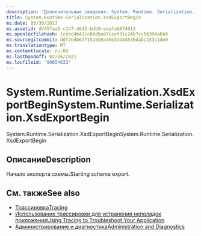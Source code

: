 ```yaml
---
description: 'Дополнительные сведения: System. Runtime. Serialization. Кссдекспортбегин'
title: System.Runtime.Serialization.XsdExportBegin
ms.date: 03/30/2017
ms.assetid: d7457aa5-c147-4643-bdb9-eaafa6674013
ms.openlocfilehash: 1cebc4b42ccb6dbad7ccef31c24b7cc56394abb8
ms.sourcegitcommit: ddf7edb67715a5b9a45e3dd44536dabc153c1de0
ms.translationtype: MT
ms.contentlocale: ru-RU
ms.lasthandoff: 02/06/2021
ms.locfileid: "99654633"
---
```

# <a name="systemruntimeserializationxsdexportbegin"></a><span data-ttu-id="38fd7-103">System.Runtime.Serialization.XsdExportBegin</span><span class="sxs-lookup"><span data-stu-id="38fd7-103">System.Runtime.Serialization.XsdExportBegin</span></span>

<span data-ttu-id="38fd7-104">System.Runtime.Serialization.XsdExportBegin</span><span class="sxs-lookup"><span data-stu-id="38fd7-104">System.Runtime.Serialization.XsdExportBegin</span></span>  
  
## <a name="description"></a><span data-ttu-id="38fd7-105">Описание</span><span class="sxs-lookup"><span data-stu-id="38fd7-105">Description</span></span>  

 <span data-ttu-id="38fd7-106">Начало экспорта схемы.</span><span class="sxs-lookup"><span data-stu-id="38fd7-106">Starting schema export.</span></span>  
  
## <a name="see-also"></a><span data-ttu-id="38fd7-107">См. также</span><span class="sxs-lookup"><span data-stu-id="38fd7-107">See also</span></span>

- [<span data-ttu-id="38fd7-108">Трассировка</span><span class="sxs-lookup"><span data-stu-id="38fd7-108">Tracing</span></span>](index.md)
- [<span data-ttu-id="38fd7-109">Использование трассировки для устранения неполадок приложения</span><span class="sxs-lookup"><span data-stu-id="38fd7-109">Using Tracing to Troubleshoot Your Application</span></span>](using-tracing-to-troubleshoot-your-application.md)
- [<span data-ttu-id="38fd7-110">Администрирование и диагностика</span><span class="sxs-lookup"><span data-stu-id="38fd7-110">Administration and Diagnostics</span></span>](../index.md)
